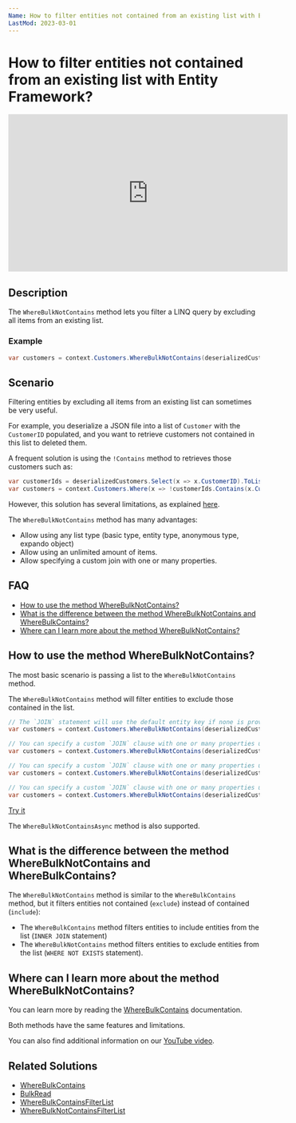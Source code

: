 ```yaml
---
Name: How to filter entities not contained from an existing list with Entity Framework?
LastMod: 2023-03-01
---
```


# How to filter entities not contained from an existing list with Entity Framework?

<iframe width="560" height="315" src="https://www.youtube.com/embed/ceAiw-fOU_c" title="YouTube video player" frameborder="0" allow="accelerometer; autoplay; clipboard-write; encrypted-media; gyroscope; picture-in-picture" allowfullscreen></iframe>

## Description

The `WhereBulkNotContains` method lets you filter a LINQ query by excluding all items from an existing list.

### Example

```csharp
var customers = context.Customers.WhereBulkNotContains(deserializedCustomers);
```

## Scenario

Filtering entities by excluding all items from an existing list can sometimes be very useful.

For example, you deserialize a JSON file into a list of `Customer` with the `CustomerID` populated, and you want to retrieve customers not contained in this list to deleted them.

A frequent solution is using the `!Contains` method to retrieves those customers such as:

```csharp
var customerIds = deserializedCustomers.Select(x => x.CustomerID).ToList();
var customers = context.Customers.Where(x => !customerIds.Contains(x.CustomerID)).ToList();
```

However, this solution has several limitations, as explained [here](/where-bulk-contains#what-are-contains-method-limitations).

The `WhereBulkNotContains` method has many advantages:
 - Allow using any list type (basic type, entity type, anonymous type, expando object)
 - Allow using an unlimited amount of items.
 - Allow specifying a custom join with one or many properties.

## FAQ

- [How to use the method WhereBulkNotContains?](#how-to-use-the-method-wherebulknotcontains)
- [What is the difference between the method WhereBulkNotContains and WhereBulkContains?](#what-is-the-difference-between-the-method-wherebulknotcontains-and-wherebulkcontains)
- [Where can I learn more about the method WhereBulkNotContains?](#where-can-i-learn-more-about-the-method-wherebulknotcontains)

## How to use the method WhereBulkNotContains?

The most basic scenario is passing a list to the `WhereBulkNotContains` method.

The `WhereBulkNotContains` method will filter entities to exclude those contained in the list.

```csharp
// The `JOIN` statement will use the default entity key if none is provided (CustomerID)
var customers = context.Customers.WhereBulkNotContains(deserializedCustomers);

// You can specify a custom `JOIN` clause with one or many properties using a `Lambda Expression`
var customers = context.Customers.WhereBulkNotContains(deserializedCustomers, x => x.Code);

// You can specify a custom `JOIN` clause with one or many properties using a `List<string>`
var customers = context.Customers.WhereBulkNotContains(deserializedCustomers, new List<string> { "Code" });

// You can specify a custom `JOIN` clause with one or many properties using a `params string[]`
var customers = context.Customers.WhereBulkNotContains(deserializedCustomers, "Code");
```

[Try it](https://dotnetfiddle.net/v2oSiJ)

The `WhereBulkNotContainsAsync` method is also supported.

## What is the difference between the method WhereBulkNotContains and WhereBulkContains?

The `WhereBulkNotContains` method is similar to the `WhereBulkContains` method, but it filters entities not contained (`exclude`) instead of contained (`include`):

- The `WhereBulkContains` method filters entities to include entities from the list (`INNER JOIN` statement) 
- The `WhereBulkNotContains` method filters entities to exclude entities from the list (`WHERE NOT EXISTS` statement).

## Where can I learn more about the method WhereBulkNotContains?

You can learn more by reading the [WhereBulkContains](/where-bulk-contains) documentation.

Both methods have the same features and limitations.

You can also find additional information on our [YouTube video](https://youtu.be/ceAiw-fOU_c).

## Related Solutions

- [WhereBulkContains](/where-bulk-contains)
- [BulkRead](/bulk-read)
- [WhereBulkContainsFilterList](/where-bulk-contains-filter-list)
- [WhereBulkNotContainsFilterList](/where-bulk-not-contains-filter-list)